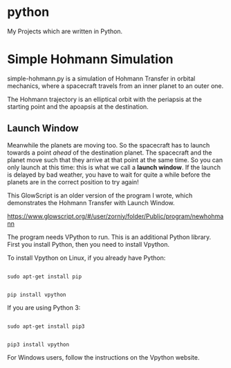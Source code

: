# python
My Projects which are written in Python.

<h1>Simple Hohmann Simulation</h1>
simple-hohmann.py is a simulation of Hohmann Transfer in orbital mechanics, where a spacecraft travels from an inner planet to an outer one. 

The Hohmann trajectory is an elliptical orbit with the periapsis at the starting point and the apoapsis at the destination.

<h2>Launch Window</h2>
Meanwhile the planets are moving too. So the spacecraft has to launch towards a point <i>ahead</i> of the destination planet. The spacecraft and the planet move such that they arrive at that point at the same time. So you can only launch at this time: this is what we call a <b>launch window</b>. If the launch is delayed by bad weather, you have to wait for quite a while before the planets are in the correct position to try again!

This GlowScript is an older version of the program I wrote, which demonstrates the Hohmann Transfer with Launch Window.

https://www.glowscript.org/#/user/zorniy/folder/Public/program/newhohmann

The program needs VPython to run. This is an additional Python library. First you install Python, then you need to install Vpython.


To install Vpython on Linux, if you already have Python:

<code>
sudo apt-get install pip

pip install vpython
</code>

If you are using Python 3:

<code>
sudo apt-get install pip3

pip3 install vpython
</code>

For Windows users, follow the instructions on the Vpython website.
